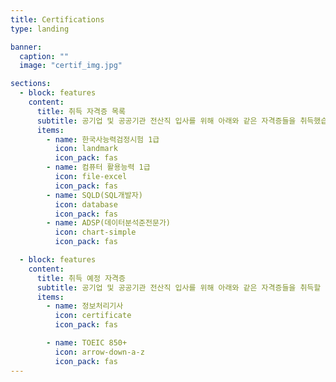```yaml
---
title: Certifications
type: landing

banner:
  caption: ""
  image: "certif_img.jpg"

sections:
  - block: features
    content:
      title: 취득 자격증 목록
      subtitle: 공기업 및 공공기관 전산직 입사를 위해 아래와 같은 자격증들을 취득했습니다.
      items:
        - name: 한국사능력검정시험 1급
          icon: landmark
          icon_pack: fas
        - name: 컴퓨터 활용능력 1급
          icon: file-excel
          icon_pack: fas
        - name: SQLD(SQL개발자)
          icon: database
          icon_pack: fas
        - name: ADSP(데이터분석준전문가)
          icon: chart-simple
          icon_pack: fas

  - block: features
    content:
      title: 취득 예정 자격증
      subtitle: 공기업 및 공공기관 전산직 입사를 위해 아래와 같은 자격증들을 취득할 예정입니다.
      items:
        - name: 정보처리기사
          icon: certificate
          icon_pack: fas

        - name: TOEIC 850+
          icon: arrow-down-a-z
          icon_pack: fas
---
```

